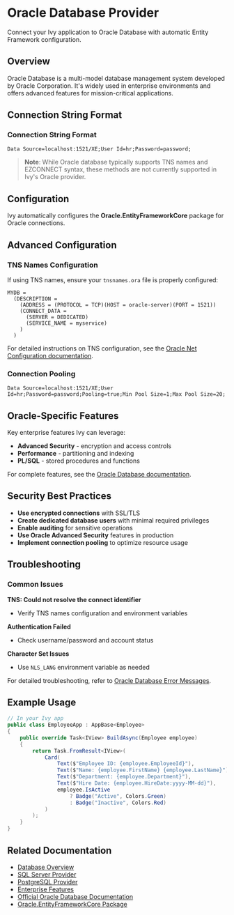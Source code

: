 # Oracle Database Provider

<Ingress>
Connect your Ivy application to Oracle Database with automatic Entity Framework configuration.
</Ingress>

## Overview

Oracle Database is a multi-model database management system developed by Oracle Corporation. It's widely used in enterprise environments and offers advanced features for mission-critical applications.

## Connection String Format

### Connection String Format
```text
Data Source=localhost:1521/XE;User Id=hr;Password=password;
```

> **Note**: While Oracle database typically supports TNS names and EZCONNECT syntax, these methods are not currently supported in Ivy's Oracle provider.

## Configuration

Ivy automatically configures the **Oracle.EntityFrameworkCore** package for Oracle connections.

## Advanced Configuration

### TNS Names Configuration

If using TNS names, ensure your `tnsnames.ora` file is properly configured:

```text
MYDB =
  (DESCRIPTION =
    (ADDRESS = (PROTOCOL = TCP)(HOST = oracle-server)(PORT = 1521))
    (CONNECT_DATA =
      (SERVER = DEDICATED)
      (SERVICE_NAME = myservice)
    )
  )
```

For detailed instructions on TNS configuration, see the [Oracle Net Configuration documentation](https://docs.oracle.com/en/database/oracle/oracle-database/19/netrf/local-naming-parameters-in-tns-ora-file.html).

### Connection Pooling

```text
Data Source=localhost:1521/XE;User Id=hr;Password=password;Pooling=true;Min Pool Size=1;Max Pool Size=20;
```

## Oracle-Specific Features

Key enterprise features Ivy can leverage:
- **Advanced Security** - encryption and access controls
- **Performance** - partitioning and indexing
- **PL/SQL** - stored procedures and functions

For complete features, see the [Oracle Database documentation](https://docs.oracle.com/en/database/oracle/oracle-database/index.html).

## Security Best Practices

- **Use encrypted connections** with SSL/TLS
- **Create dedicated database users** with minimal required privileges
- **Enable auditing** for sensitive operations
- **Use Oracle Advanced Security** features in production
- **Implement connection pooling** to optimize resource usage

## Troubleshooting

### Common Issues

**TNS: Could not resolve the connect identifier**
- Verify TNS names configuration and environment variables

**Authentication Failed**
- Check username/password and account status

**Character Set Issues**
- Use `NLS_LANG` environment variable as needed

For detailed troubleshooting, refer to [Oracle Database Error Messages](https://docs.oracle.com/en/database/oracle/oracle-database/19/errmg/index.html).


## Example Usage

```csharp
// In your Ivy app
public class EmployeeApp : AppBase<Employee>
{
    public override Task<IView> BuildAsync(Employee employee)
    {
        return Task.FromResult<IView>(
            Card(
                Text($"Employee ID: {employee.EmployeeId}"),
                Text($"Name: {employee.FirstName} {employee.LastName}"),
                Text($"Department: {employee.Department}"),
                Text($"Hire Date: {employee.HireDate:yyyy-MM-dd}"),
                employee.IsActive
                    ? Badge("Active", Colors.Green)
                    : Badge("Inactive", Colors.Red)
            )
        );
    }
}
```


## Related Documentation

- [Database Overview](01_Overview.md)
- [SQL Server Provider](SqlServer.md)
- [PostgreSQL Provider](PostgreSQL.md)
- [Enterprise Features](../../02_Concepts/Services.md)
- [Official Oracle Database Documentation](https://docs.oracle.com/en/database/oracle/oracle-database/index.html)
- [Oracle.EntityFrameworkCore Package](https://docs.oracle.com/en/database/oracle/oracle-database/19/odpnt/EFCore.html)